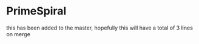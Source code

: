 # PrimeSpiral

this has been added to the master, hopefully this will have a total of 3 lines on merge